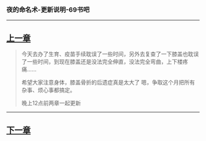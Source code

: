 ### 夜的命名术-更新说明-69书吧

--------
[上一章](./d8e691faf1d4db5513142fa0939c4d8f.md)
--------


>
>
>
>今天去办了生育、疫苗手续耽误了一些时间，另外去复查了一下膝盖也耽误了一些时间，到现在膝盖还是没法完全伸直，没法完全弯曲，上下楼疼痛……
>
>希望大家注意身体，膝盖骨折的后遗症真是太大了
>嗯，争取这个月把所有杂事、烦心事都搞定。
>
>晚上12点前两章一起更新
>
>

--------
[下一章](./a9e6d90f15fb0a9e7c24cd3345917398.md)
--------
